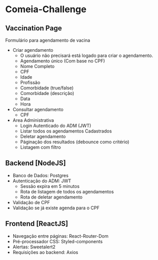 # Comeia-Challenge
## Vaccination Page

Formulário para agendamento de vacina
- Criar agendamento
  - O usuário não precisará está logado para criar o agendamento.
  - Agendamento único (Com base no CPF)
  - Nome Completo
  - CPF
  - Idade
  - Profissão
  - Comorbidade (true/false)
  - Comorbidade (descrição)
  - Data
  - Hora
- Consultar agendamento
  - CPF
- Area Administrativa
  - Login Autenticado do ADM (JWT)
  - Listar todos os agendamentos Cadastrados
  - Deletar agendamento
  - Páginação dos resultados (debounce como critério)
  - Listagem com filtro

## Backend [NodeJS]

- Banco de Dados: Postgres
- Autenticação do ADM: JWT
  - Sessão expira em 5 minutos
  - Rota de listagem de todos os agendamentos
  - Rota de deletar agendamento
- Validação de CPF
- Validação se já existe agenda para o CPF


## Frontend [ReactJS]

- Navegação entre páginas: React-Router-Dom
- Pré-processador CSS: Styled-components
- Alertas: Sweetalert2
- Requisições ao backend: Axios